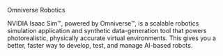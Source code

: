 Omniverse Robotics

NVIDIA Isaac Sim™, powered by Omniverse™, is a scalable robotics simulation application and synthetic data-generation tool that powers photorealistic, physically accurate virtual environments. This gives you a better, faster way to develop, test, and manage AI-based robots.